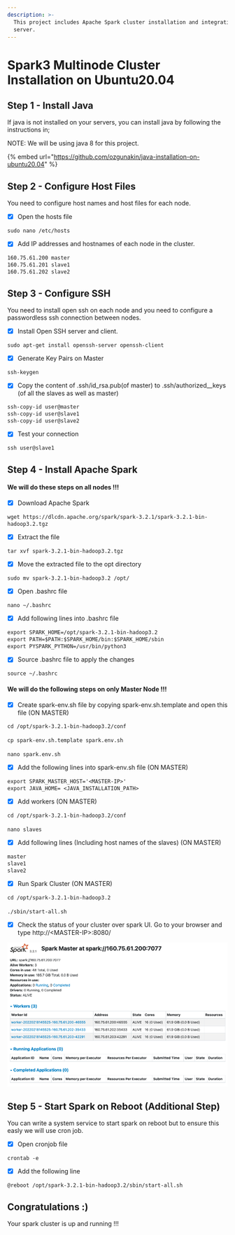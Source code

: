 ```yaml
---
description: >-
  This project includes Apache Spark cluster installation and integration on 3
  server.
---
```


# Spark3 Multinode Cluster Installation on Ubuntu20.04

## Step 1 - Install Java

If java is not installed on your servers, you can install java by following the instructions in;&#x20;

NOTE: We will be using java 8 for this project.&#x20;

{% embed url="https://github.com/ozgunakin/java-installation-on-ubuntu20.04" %}

## Step 2 - Configure Host Files

You need to configure host names and host files for each node.

* [x] Open the hosts file

```
sudo nano /etc/hosts
```

* [x] Add IP addresses and hostnames of each node in the cluster.

```
160.75.61.200 master
160.75.61.201 slave1
160.75.61.202 slave2
```

## Step 3 - Configure SSH

You need to install open ssh on each node and you need to configure a passwordless ssh connection between nodes.

* [x] Install Open SSH server and client.

```
sudo apt-get install openssh-server openssh-client
```

* [x] Generate Key Pairs on Master

```
ssh-keygen
```

* [x] Copy the content of .ssh/id_rsa.pub(of master) to .ssh/authorized\__keys (of all the slaves as well as master)&#x20;

```
ssh-copy-id user@master
ssh-copy-id user@slave1
ssh-copy-id user@slave2
```

* [x] Test your connection

```
ssh user@slave1
```

## Step 4 - Install Apache Spark

#### We will do these steps on all nodes !!!

* [x] Download Apache Spark

```
wget https://dlcdn.apache.org/spark/spark-3.2.1/spark-3.2.1-bin-hadoop3.2.tgz
```

* [x] Extract the file

```
tar xvf spark-3.2.1-bin-hadoop3.2.tgz
```

* [x] Move the extracted file to the opt directory

```
sudo mv spark-3.2.1-bin-hadoop3.2 /opt/
```

* [x] Open .bashrc file

```
nano ~/.bashrc
```

* [x] Add following lines into .bashrc file

```
export SPARK_HOME=/opt/spark-3.2.1-bin-hadoop3.2 
export PATH=$PATH:$SPARK_HOME/bin:$SPARK_HOME/sbin
export PYSPARK_PYTHON=/usr/bin/python3
```

* [x] Source .bashrc file to apply the changes&#x20;

```
source ~/.bashrc
```



#### We will do the following steps on only Master Node !!!

* [x] Create spark-env.sh file by copying spark-env.sh.template and open this file (ON MASTER)

```
cd /opt/spark-3.2.1-bin-hadoop3.2/conf

cp spark-env.sh.template spark.env.sh

nano spark.env.sh
```

* [x] Add the following lines into spark-env.sh file (ON MASTER)

```
export SPARK_MASTER_HOST='<MASTER-IP>'
export JAVA_HOME= <JAVA_INSTALLATION_PATH>
```

* [x] Add workers (ON MASTER)

```
cd /opt/spark-3.2.1-bin-hadoop3.2/conf

nano slaves
```

* [x] Add following lines (Including host names of the slaves) (ON MASTER)

```
master
slave1
slave2
```

* [x] Run Spark Cluster (ON MASTER)

```
cd /opt/spark-3.2.1-bin-hadoop3.2

./sbin/start-all.sh
```

* [x] Check the status of your cluster over spark UI. Go to your browser and type  http://\<MASTER-IP>:8080/

![](.gitbook/assets/image.png)

## Step 5 - Start Spark on Reboot (Additional Step)

You can write a system service to start spark on reboot but to ensure this easly we will use cron job.

* [x] Open cronjob file

```
crontab -e
```

* [x] Add the following line

```
@reboot /opt/spark-3.2.1-bin-hadoop3.2/sbin/start-all.sh
```

## Congratulations :)

Your spark cluster is up and running !!!

